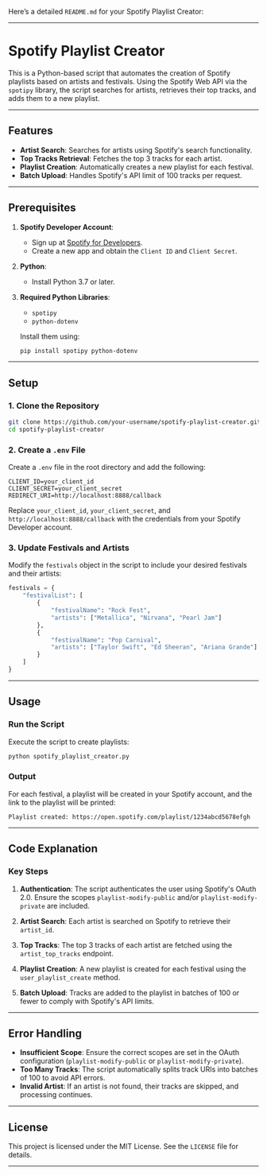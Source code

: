 Here’s a detailed `README.md` for your Spotify Playlist Creator:

---

# **Spotify Playlist Creator**

This is a Python-based script that automates the creation of Spotify playlists based on artists and festivals. Using the Spotify Web API via the `spotipy` library, the script searches for artists, retrieves their top tracks, and adds them to a new playlist.

---

## **Features**
- **Artist Search**: Searches for artists using Spotify's search functionality.
- **Top Tracks Retrieval**: Fetches the top 3 tracks for each artist.
- **Playlist Creation**: Automatically creates a new playlist for each festival.
- **Batch Upload**: Handles Spotify's API limit of 100 tracks per request.

---

## **Prerequisites**
1. **Spotify Developer Account**: 
   - Sign up at [Spotify for Developers](https://developer.spotify.com/dashboard/).
   - Create a new app and obtain the `Client ID` and `Client Secret`.

2. **Python**:
   - Install Python 3.7 or later.

3. **Required Python Libraries**:
   - `spotipy`
   - `python-dotenv`

   Install them using:
   ```bash
   pip install spotipy python-dotenv
   ```

---

## **Setup**

### **1. Clone the Repository**
```bash
git clone https://github.com/your-username/spotify-playlist-creator.git
cd spotify-playlist-creator
```

### **2. Create a `.env` File**
Create a `.env` file in the root directory and add the following:

```
CLIENT_ID=your_client_id
CLIENT_SECRET=your_client_secret
REDIRECT_URI=http://localhost:8888/callback
```

Replace `your_client_id`, `your_client_secret`, and `http://localhost:8888/callback` with the credentials from your Spotify Developer account.

### **3. Update Festivals and Artists**
Modify the `festivals` object in the script to include your desired festivals and their artists:

```python
festivals = {
    "festivalList": [
        {
            "festivalName": "Rock Fest",
            "artists": ["Metallica", "Nirvana", "Pearl Jam"]
        },
        {
            "festivalName": "Pop Carnival",
            "artists": ["Taylor Swift", "Ed Sheeran", "Ariana Grande"]
        }
    ]
}
```

---

## **Usage**

### **Run the Script**
Execute the script to create playlists:
```bash
python spotify_playlist_creator.py
```

### **Output**
For each festival, a playlist will be created in your Spotify account, and the link to the playlist will be printed:

```
Playlist created: https://open.spotify.com/playlist/1234abcd5678efgh
```

---

## **Code Explanation**

### **Key Steps**
1. **Authentication**:
   The script authenticates the user using Spotify's OAuth 2.0. Ensure the scopes `playlist-modify-public` and/or `playlist-modify-private` are included.
   
2. **Artist Search**:
   Each artist is searched on Spotify to retrieve their `artist_id`.

3. **Top Tracks**:
   The top 3 tracks of each artist are fetched using the `artist_top_tracks` endpoint.

4. **Playlist Creation**:
   A new playlist is created for each festival using the `user_playlist_create` method.

5. **Batch Upload**:
   Tracks are added to the playlist in batches of 100 or fewer to comply with Spotify's API limits.

---

## **Error Handling**
- **Insufficient Scope**: Ensure the correct scopes are set in the OAuth configuration (`playlist-modify-public` or `playlist-modify-private`).
- **Too Many Tracks**: The script automatically splits track URIs into batches of 100 to avoid API errors.
- **Invalid Artist**: If an artist is not found, their tracks are skipped, and processing continues.

---

## **License**
This project is licensed under the MIT License. See the `LICENSE` file for details.

---
